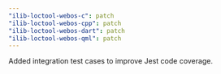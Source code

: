 ```yaml
---
"ilib-loctool-webos-c": patch
"ilib-loctool-webos-cpp": patch
"ilib-loctool-webos-dart": patch
"ilib-loctool-webos-qml": patch
---
```


Added integration test cases to improve Jest code coverage.
